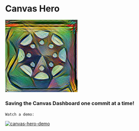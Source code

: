 # Canvas Hero

[![canvas-hero](https://github.com/Infinite-Actuary/CanvasHero/blob/master/img/canvas-hero.png?raw=true)](https://github.com/Infinite-Actuary/CanvasHero/raw/master/web-ext-artifacts/canvas_hero-1.0-an%2Bfx.xpi)

### Saving the Canvas Dashboard one commit at a time!







`Watch a demo:`

[![canvas-hero-demo](https://img.youtube.com/vi/B4XVGtWNkGs/0.jpg)](https://www.youtube.com/watch?v=B4XVGtWNkGs)
